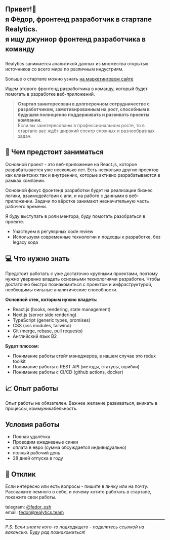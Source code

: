 ## <p style="line-height: 1.5;">Привет!👋 <br>я Фёдор, фронтенд разработчик в стартапе Realytics.<br>я ищу джуниор фронтенд разработчика в команду</p>

Realytics занимается аналитикой данных из множества открытых источников со всего мира по различным индустриям.

Больше о стартапе можно узнать [на маркетинговом сайте](https://realytics.com/)

Ищем второго фронтенд разработчика в команду, который будет помогать в разработке веб-приложений.

> **Стартап заинтересован в долгосрочном сотрудничестве с разработчиком, замотивированным на рост, способным в будущем полноценно поддерживать и развивать проекты компании.** <br>
Если вы заинтересованы в профессиональном росте, то в стартапе вас ждёт широкий спектр сложных и разнообразных задач.

## 🚀 Чем предстоит заниматься

Основной проект - это веб-приложение на React.js, которое разрабатывается уже несколько лет. Есть несколько других проектов как клиентских так и внутренних, которые активно разрабатываются в рамках компании.

Основной фокус фронтенд разработки будет на реализации бизнес логики, взаимодействии с апи, и на работе с данными в веб-приложении. Задачи по вёрстке занимают незначительную часть рабочего времени.

Я буду выступать в роли ментора, буду помогать разобраться в проекте.

- Участвуем в регулярных code review
- Используем современные технологии и подходы к разработке, без legacy кода

## 💻 Что нужно знать

Предстоит работать с уже достаточно крупными проектами, поэтому нужно уверенно владеть основными технологиями разработки. Чтобы достаточно быстро познакомиться с проектом и инфраструктурой, необходимы сильные аналитические способности.

**Основной стек, которым нужно владеть:**

- React.js (hooks, rendering, state management)
- Next.js (server side rendering)
- TypeScript (generic types, promises)
- CSS (css modules, tailwind)
- Git (merge, rebase, pull requests)
- Английский язык B2

**Будет плюсом:**

- Понимание работы стейт мэнеджеров, в нашем случае это redux toolkit
- Понимание работы с REST API (методы, статусы, ошибки)
- Понимание работы с CI/CD (github actions, docker)

## 📈 Опыт работы

Опыт работы не обязателен. Важнее желание развиваться, вникать в процессы, коммуникабельность.

## Условия работы

- Полная удалёнка
- Проводим ежедневные синки
- оплата в евро (сумма обсуждается индивидуально)
- полный рабочий день
- 28 дней отпуска в году

## 📧 Отклик

Если интересно или есть вопросы - пишите в личку или на почту. Расскажите немного о себе, и почему хотите работать в стартапе, покажите свои работы.

telegram: [@fedor_osh](https://t.me/fedor_osh)<br>
email: [fedor@realytics.team](mailto:fedor@realytics.team)

---

_P.S. Если знаете кого-то подходящего - поделитесь ссылкой на вакансию. Буду рад познакомиться!_
